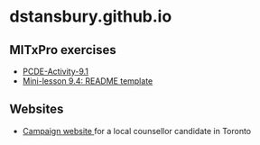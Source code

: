 # dstansbury.github.io
## MITxPro exercises
* <a href="https://github.com/dstansbury/PCDE-Activity-9.1"> PCDE-Activity-9.1</a>
* <a href="https://github.com/dstansbury/Mini-Lesson-9.4"> Mini-lesson 9.4: README template </a>

## Websites
* <a href="https://github.com/dstansbury/aly-campaign-site"> Campaign website </a> for a local counsellor candidate in Toronto

